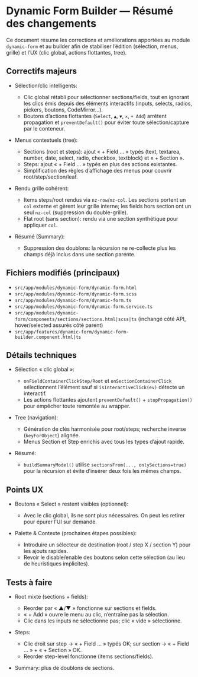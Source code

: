 # Dynamic Form Builder — Résumé des changements

Ce document résume les corrections et améliorations apportées au module `dynamic-form` et au builder afin de stabiliser l’édition (sélection, menus, grille) et l’UX (clic global, actions flottantes, tree).

## Correctifs majeurs

- Sélection/clic intelligents:
  - Clic global rétabli pour sélectionner sections/fields, tout en ignorant les clics émis depuis des éléments interactifs (inputs, selects, radios, pickers, boutons, CodeMirror…).
  - Boutons d’actions flottantes (`Select`, `▲`, `▼`, `✕`, `+ Add`) arrêtent propagation et `preventDefault()` pour éviter toute sélection/capture par le conteneur.

- Menus contextuels (tree):
  - Sections (root et steps): ajout « + Field … » typés (text, textarea, number, date, select, radio, checkbox, textblock) et « + Section ».
  - Steps: ajout « + Field … » typés en plus des actions existantes.
  - Simplification des règles d’affichage des menus pour couvrir root/step/section/leaf.

- Rendu grille cohérent:
  - Items steps/root rendus via `nz-row`/`nz-col`. Les sections portent un `col` externe et gèrent leur grille interne; les fields hors section ont un seul `nz-col` (suppression du double-grille).
  - Flat root (sans section): rendu via une section synthétique pour appliquer `col`.

- Résumé (Summary):
  - Suppression des doublons: la récursion ne re-collecte plus les champs déjà inclus dans une section parente.

## Fichiers modifiés (principaux)

- `src/app/modules/dynamic-form/dynamic-form.html`
- `src/app/modules/dynamic-form/dynamic-form.scss`
- `src/app/modules/dynamic-form/dynamic-form.ts`
- `src/app/modules/dynamic-form/dynamic-form.service.ts`
- `src/app/modules/dynamic-form/components/sections/sections.html|scss|ts` (inchangé côté API, hover/selected assurés côté parent)
- `src/app/features/dynamic-form/dynamic-form-builder.component.html|ts`

## Détails techniques

- Sélection « clic global »:
  - `onFieldContainerClickStep/Root` et `onSectionContainerClick` sélectionnent l’élément sauf si `isInteractiveClick(ev)` détecte un interactif.
  - Les actions flottantes ajoutent `preventDefault()` + `stopPropagation()` pour empêcher toute remontée au wrapper.

- Tree (navigation):
  - Génération de clés harmonisée pour root/steps; recherche inverse (`keyForObject`) alignée.
  - Menus Section et Step enrichis avec tous les types d’ajout rapide.

- Résumé:
  - `buildSummaryModel()` utilise `sectionsFrom(..., onlySections=true)` pour la récursion et évite d’insérer deux fois les mêmes champs.

## Points UX

- Boutons « Select » restent visibles (optionnel):
  - Avec le clic global, ils ne sont plus nécessaires. On peut les retirer pour épurer l’UI sur demande.

- Palette & Contexte (prochaines étapes possibles):
  - Introduire un sélecteur de destination (root / step X / section Y) pour les ajouts rapides.
  - Revoir le disable/enable des boutons selon cette sélection (au lieu de heuristiques implicites).

## Tests à faire

- Root mixte (sections + fields):
  - Reorder par « ▲/▼ » fonctionne sur sections et fields.
  - « + Add » ouvre le menu au clic, n’entraîne pas la sélection.
  - Clic dans les inputs ne sélectionne pas; clic « vide » sélectionne.

- Steps:
  - Clic droit sur step → « + Field … » typés OK; sur section → « + Field … » + « + Section » OK.
  - Reorder step-level fonctionne (items sections/fields).

- Summary: plus de doublons de sections.

